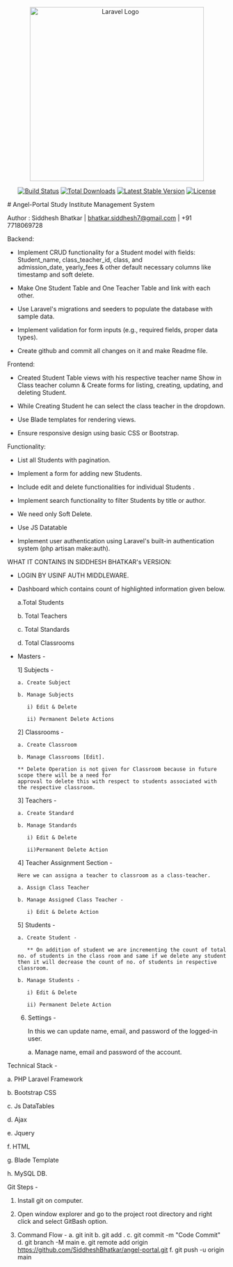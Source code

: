 <p align="center"><a href="https://angel-portal.com/" target="_blank"><img src="https://angel-portal.com/img/Angel-Portal-Logo.png" width="400" alt="Laravel Logo"></a></p>

<p align="center">
<a href="https://github.com/laravel/framework/actions"><img src="https://github.com/laravel/framework/workflows/tests/badge.svg" alt="Build Status"></a>
<a href="https://packagist.org/packages/laravel/framework"><img src="https://img.shields.io/packagist/dt/laravel/framework" alt="Total Downloads"></a>
<a href="https://packagist.org/packages/laravel/framework"><img src="https://img.shields.io/packagist/v/laravel/framework" alt="Latest Stable Version"></a>
<a href="https://packagist.org/packages/laravel/framework"><img src="https://img.shields.io/packagist/l/laravel/framework" alt="License"></a>
</p>
# Angel-Portal Study Institute Management System

Author : Siddhesh Bhatkar | bhatkar.siddhesh7@gmail.com | +91 7718069728

Backend:

- Implement CRUD functionality for a Student model with fields: Student_name, class_teacher_id, class, and  
  admission_date, yearly_fees & other default necessary columns like timestamp and soft delete.

- Make One Student Table and One Teacher Table and link with each other.

- Use Laravel's migrations and seeders to populate the database with sample data.

- Implement validation for form inputs (e.g., required fields, proper data types).

- Create github and commit all changes on it and make Readme file.

Frontend:

- Created Student Table  views  with his respective teacher name Show in Class teacher column & Create forms for 
  listing, creating, updating, and deleting Student.

- While Creating Student he can select the class teacher in the dropdown.

- Use Blade templates for rendering views.

- Ensure responsive design using basic CSS or Bootstrap.

Functionality:

- List all Students with pagination.

- Implement a form for adding new Students.

- Include edit and delete functionalities for individual  Students .

- Implement search functionality to filter  Students  by title or author.

- We need only Soft Delete.

- Use JS Datatable

- Implement user authentication using Laravel's built-in authentication system (php artisan make:auth).

WHAT IT CONTAINS IN SIDDHESH BHATKAR's VERSION:

- LOGIN BY USINF AUTH MIDDLEWARE.

- Dashboard which contains count of highlighted information given below.

   a.Total Students 

   b. Total Teachers 

   c. Total Standards 

   d. Total Classrooms

- Masters -
   
   1] Subjects -

      a. Create Subject  

      b. Manage Subjects 

         i) Edit & Delete

         ii) Permanent Delete Actions

   2] Classrooms  - 

      a. Create Classroom

      b. Manage Classrooms [Edit].
  
      ** Delete Operation is not given for Classroom because in future scope there will be a need for 
      approval to delete this with respect to students associated with the respective classroom.

   3] Teachers - 

      a. Create Standard 

      b. Manage Standards  

         i) Edit & Delete 

         ii)Permanent Delete Action
   
   4] Teacher Assignment Section -

      Here we can assigna a teacher to classroom as a class-teacher.

      a. Assign Class Teacher 

      b. Manage Assigned Class Teacher -

         i) Edit & Delete Action

   5] Students -
      
      a. Create Student - 

         ** On addition of student we are incrementing the count of total no. of students in the class room and same if we delete any student then it will decrease the count of no. of students in respective classroom.

      b. Manage Students -

         i) Edit & Delete  

         ii) Permanent Delete Action

   6. Settings -
	  
	  In this we can update name, email, and password of the logged-in user.
      
      a. Manage name, email and password of the account.

Technical Stack - 
   
   a. PHP Laravel Framework 

   b. Bootstrap CSS

   c. Js DataTables

   d. Ajax

   e. Jquery

   f. HTML  

   g. Blade Template

   h. MySQL DB.

Git Steps - 

1. Install git on computer.
2. Open window explorer and go to the project root directory and right click and select GitBash option.

3. Command Flow -
   a. git init
   b. git add .
   c. git commit -m "Code Commit"
   d. git branch -M main
   e. git remote  add origin https://github.com/SiddheshBhatkar/angel-portal.git
   f. git push -u origin main
      
